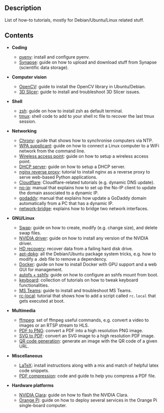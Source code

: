 Description
-----------
List of how-to tutorials, mostly for Debian/Ubuntu/Linux related stuff.

Contents
--------

* **Coding**
  * [pyenv](pyenv): install and configure pyenv.
  * [Synapse](synapse): guide on how to upload and download stuff from Synapse (scientific data storage).


* **Computer vision**
  * [OpenCV](opencv): guide to install the OpenCV library in Ubuntu/Debian. 
  * [3D Slicer](3d-slicer): guide to install and troubleshoot 3D Slicer issues.


* **Shell**
  * [zsh](zsh): guide on how to install zsh as default terminal. 
  * [tmux](tmux): shell code to add to your shell rc file to recover the last tmux session. 


* **Networking**
  * [Chrony](chrony): guide that shows how to synchronise computers via NTP.
  * [WPA supplicant](wpa-supplicant): guide on how to connect a Linux computer to a WiFi network from the command line.
  * [Wireless access point](access-point): guide on how to setup a wireless access point.
  * [DHCP server](dhcp-server): guide on how to setup a DHCP server.
  * [nginx reverse proxy](nginx-reverse-proxy): tutorial to install nginx as a reverse proxy to serve web-based Python applications.
  * [Cloudflare](cloudflare): Cloudflare-related tutorials (e.g. dynamic DNS update).
  * [no-ip](no-ip-duc): manual that explains how to set up the No-IP client to update the domain associated to a dynamic IP.
  * [godaddy](godaddy): manual that explains how update a GoDaddy domain automatically from a PC that has a dynamic IP.
  * [network-bridge](network-bridge): explains how to bridge two network interfaces.


* **GNU/Linux**
  * [Swap](swap): guide on how to create, modify (e.g. change size), and delete swap files.
  * [NVIDIA driver](nvidia-driver): guide on how to install any version of the NVIDIA driver.
  * [HD recovery](recover-hd): recover data from a failing hard disk drive.
  * [apt-dpkg](apt-dpkg): all the Debian/Ubuntu package system tricks, e.g. how to modify a .deb file to remove a dependency.
  * [Docker](docker): guide on how to install Docker with GPU support and a web GUI for management. 
  * [autofs + sshfs](autofs): guide on how to configure an sshfs mount from boot.
  * [keyboard](keyboard): collection of tutorials on how to tweak keyboard functionalities. 
  * [MS Teams](teams): guide to install and troubleshoot MS Teams.
  * [rc-local](rc-local): tutorial that shows how to add a script called `rc.local` that gets executed at boot.


* **Multimedia**
  * [ffmpeg](ffmpeg): set of ffmpeg useful commands, e.g. convert a video to images or an RTSP stream to HLS.
  * [PDF to PNG](pdf-to-png): convert a PDF into a high resolution PNG image.
  * [SVG to PDF](svg-to-pdf): convert an SVG image to a high resolution PDF image.
  * [QR code generation](generate-qr-code): generate an image with the QR code of a given URL.


* **Miscellaneous**
  * [LaTeX](latex): install instructions along with a mix and match of helpful latex code snippets. 
  * [PDF compression](compress-pdf): code and guide to help you compress a PDF file.


* **Hardware platforms**
  * [NVIDIA Clara](nvidia-clara): guide on how to flash the NVIDIA Clara. 
  * [Orange Pi](orangepi): guide on how to deploy several services in the Orange Pi single-board computer.
